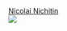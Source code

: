 <html>
  <head>
  </head>
  <body>
    <div class="badge-base LI-profile-badge" data-locale="ro_RO" data-size="large" data-theme="light" data-type="VERTICAL" data-vanity="nicolai-nichitin" data-version="v1"><a class="badge-base__link LI-simple-link" href="https://md.linkedin.com/in/nicolai-nichitin?trk=profile-badge">Nicolai Nichitin</a></div>
    <img src="https://www.codewars.com/users/nicolai-nichitin/badges/large">
  </body>
</html>
